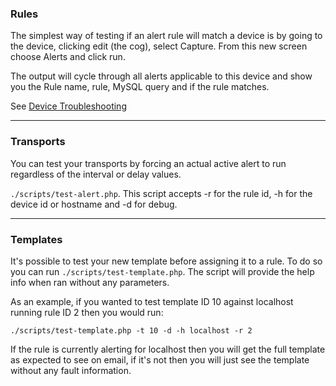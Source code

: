 ### Rules

The simplest way of testing if an alert rule will match a device is by
going to the device, clicking edit (the cog), select Capture. From
this new screen choose Alerts and click run.

The output will cycle through all alerts applicable to this device and
show you the Rule name, rule, MySQL query and if the rule matches.

See [Device Troubleshooting](../Support/Device-Troubleshooting.md)

---

### Transports

You can test your transports by forcing an actual active alert to run
regardless of the interval or delay values.

`./scripts/test-alert.php`. This script accepts -r for the rule id, -h
for the device id or hostname and -d for debug.

---

### Templates

It's possible to test your new template before assigning it to a
rule. To do so you can run `./scripts/test-template.php`. The script
will provide the help info when ran without any parameters.

As an example, if you wanted to test template ID 10 against localhost
running rule ID 2 then you would run:

`./scripts/test-template.php -t 10 -d -h localhost -r 2`

If the rule is currently alerting for localhost then you will get the
full template as expected to see on email, if it's not then you will
just see the template without any fault information.

